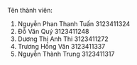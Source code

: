 Tên thành viên:
1. Nguyễn Phan Thanh Tuấn 3123411324
2. Đỗ Văn Quý 3123411248
3. Dương Thị Anh Thi 3123411272
4. Trương Hồng Vân 3123411337
5. Nguyễn Thành Trung 3123411317
